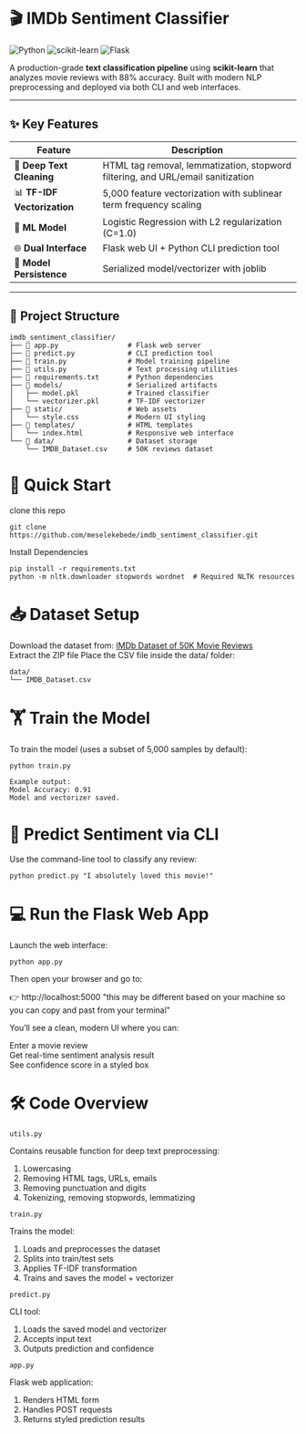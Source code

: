 # 🎬 IMDb Sentiment Classifier

![Python](https://img.shields.io/badge/python-3.8%2B-blue)
![scikit-learn](https://img.shields.io/badge/scikit--learn-%23F7931E.svg?logo=scikit-learn&logoColor=white)
![Flask](https://img.shields.io/badge/Flask-%23000.svg?logo=flask&logoColor=white)

A production-grade **text classification pipeline** using **scikit-learn** that analyzes movie reviews with 88% accuracy. Built with modern NLP preprocessing and deployed via both CLI and web interfaces.

---

## ✨ Key Features

| Feature | Description |
|---------|-------------|
| 🧹 **Deep Text Cleaning** | HTML tag removal, lemmatization, stopword filtering, and URL/email sanitization |
| 📊 **TF-IDF Vectorization** | 5,000 feature vectorization with sublinear term frequency scaling |
| 🤖 **ML Model** | Logistic Regression with L2 regularization (C=1.0) |
| 🌐 **Dual Interface** | Flask web UI + Python CLI prediction tool |
| 💾 **Model Persistence** | Serialized model/vectorizer with joblib |

---

## 📂 Project Structure

```
imdb_sentiment_classifier/
├── 📄 app.py                 # Flask web server
├── 📄 predict.py             # CLI prediction tool
├── 📄 train.py               # Model training pipeline
├── 📄 utils.py               # Text processing utilities
├── 📄 requirements.txt       # Python dependencies
├── 📂 models/                # Serialized artifacts
│   ├── model.pkl            # Trained classifier
│   └── vectorizer.pkl       # TF-IDF vectorizer
├── 📂 static/                # Web assets
│   └── style.css            # Modern UI styling
├── 📂 templates/             # HTML templates
│   └── index.html           # Responsive web interface
└── 📂 data/                  # Dataset storage
    └── IMDB_Dataset.csv     # 50K reviews dataset
```
# 🚀 Quick Start
clone this repo
```
git clone https://github.com/meselekebede/imdb_sentiment_classifier.git
```
Install Dependencies
```
pip install -r requirements.txt 
python -m nltk.downloader stopwords wordnet  # Required NLTK resources
```
# 📥 Dataset Setup
Download the dataset from:
[IMDb Dataset of 50K Movie Reviews](https://www.kaggle.com/datasets/lakshmi25npathi/imdb-dataset-of-50k-movie-reviews )\
Extract the ZIP file
Place the CSV file inside the data/ folder:
```
data/ 
└── IMDB_Dataset.csv
```
# 🏋️ Train the Model
To train the model (uses a subset of 5,000 samples by default):
```
python train.py
```
```
Example output: 
Model Accuracy: 0.91 
Model and vectorizer saved.
```
# 🔮 Predict Sentiment via CLI
Use the command-line tool to classify any review:
```
python predict.py "I absolutely loved this movie!"
```

# 💻 Run the Flask Web App

Launch the web interface: 
```
python app.py
```
Then open your browser and go to:

👉 http://localhost:5000 "this may be different based on your machine so you can copy and past from your terminal"

You’ll see a clean, modern UI where you can:

Enter a movie review \
Get real-time sentiment analysis result \
See confidence score in a styled box

# 🛠️ Code Overview
```
utils.py
```

Contains reusable function for deep text preprocessing:

1. Lowercasing 
2. Removing HTML tags, URLs, emails 
3. Removing punctuation and digits 
4. Tokenizing, removing stopwords, lemmatizing

```
train.py
```
Trains the model:

1. Loads and preprocesses the dataset 
2. Splits into train/test sets 
3. Applies TF-IDF transformation 
4. Trains and saves the model + vectorizer

```
predict.py
```
CLI tool:

1. Loads the saved model and vectorizer 
2. Accepts input text 
3. Outputs prediction and confidence

```
app.py
```

Flask web application:

1. Renders HTML form 
2. Handles POST requests 
3. Returns styled prediction results 
